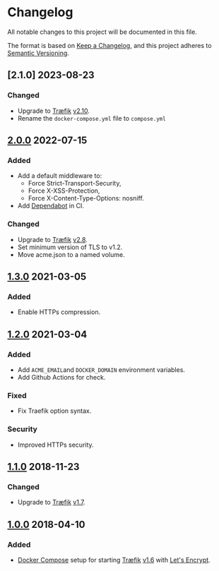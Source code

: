 # Changelog

All notable changes to this project will be documented in this file.

The format is based on [Keep a Changelog](https://keepachangelog.com/en/1.0.0/),
and this project adheres to [Semantic Versioning](https://semver.org/spec/v2.0.0.html).

<!-- markdownlint-configure-file { "MD024": { "allow_different_nesting": true } } -->

## [2.1.0] 2023-08-23

### Changed

- Upgrade to [Træfik](https://traefik.io/) [v2.10](https://doc.traefik.io/traefik/v2.10/).
- Rename the `docker-compose.yml` file to `compose.yml`

## [2.0.0] 2022-07-15

### Added

- Add a default middleware to:
  - Force Strict-Transport-Security,
  - Force X-XSS-Protection,
  - Force X-Content-Type-Options: nosniff.
- Add [Dependabot](https://github.com/dependabot) in CI.

### Changed

- Upgrade to [Træfik](https://traefik.io/) [v2.8](https://doc.traefik.io/traefik/v2.8/).
- Set minimum version of TLS to v1.2.
- Move acme.json to a named volume.

## [1.3.0] 2021-03-05

### Added

- Enable HTTPs compression.

## [1.2.0] 2021-03-04

### Added

- Add `ACME_EMAIL`and `DOCKER_DOMAIN` environment variables.
- Add Github Actions for check.

### Fixed

- Fix Traefik option syntax.

### Security

- Improved HTTPs security.

## [1.1.0] 2018-11-23

### Changed

- Upgrade to [Træfik](https://traefik.io/) [v1.7](https://doc.traefik.io/traefik/v1.7/).

## [1.0.0] 2018-04-10

### Added

- [Docker Compose](https://docs.docker.com/compose/) setup for starting [Træfik](https://traefik.io/)
[v1.6](https://doc.traefik.io/traefik/v1.6/) with [Let's Encrypt](https://letsencrypt.org/).

[2.0.0]: https://github.com/solution-libre/docker-traefik/compare/v1.3.0...v2.0.0
[1.3.0]: https://github.com/solution-libre/docker-traefik/compare/v1.2.0...v1.3.0
[1.2.0]: https://github.com/solution-libre/docker-traefik/compare/v1.1.0...v1.2.0
[1.1.0]: https://github.com/solution-libre/docker-traefik/compare/v1.0.0...v1.1.0
[1.0.0]: https://github.com/solution-libre/docker-traefik/releases/tag/v1.0.0
